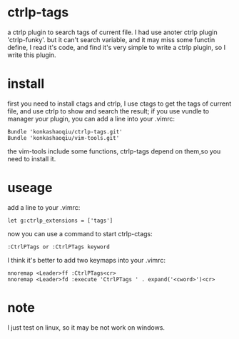 ctrlp-tags
==========

a ctrlp plugin to search tags of current file.
I had use anoter ctrlp plugin 'ctrlp-funky'.
but it can't search variable, and it may miss some functin define,
I read it's code, and find it's very simple to write a ctrlp plugin,
so I write this plugin.

install
==========

first you need to install ctags and ctrlp,
I use ctags to get the tags of current file,
and use ctrlp to show and search the result;
if you use vundle to manager your plugin,
you can add a line into your .vimrc:

	Bundle 'konkashaoqiu/ctrlp-tags.git'
	Bundle 'konkashaoqiu/vim-tools.git'

the vim-tools include some functions,
ctrlp-tags depend on them,so you need to install it.

useage
==========

add a line to your .vimrc:

	let g:ctrlp_extensions = ['tags']

now you can use a command to start ctrlp-ctags:

	:CtrlPTags or :CtrlPTags keyword

I think it's better to add two keymaps into your .vimrc:

	nnoremap <Leader>ff :CtrlPTags<cr>
	nnoremap <Leader>fd :execute 'CtrlPTags ' . expand('<cword>')<cr>

note
==========

I just test on linux, so it may be not work on windows.


